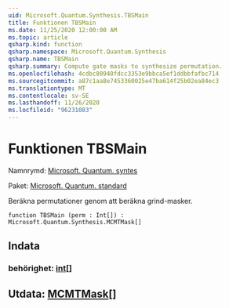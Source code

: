 ```yaml
---
uid: Microsoft.Quantum.Synthesis.TBSMain
title: Funktionen TBSMain
ms.date: 11/25/2020 12:00:00 AM
ms.topic: article
qsharp.kind: function
qsharp.namespace: Microsoft.Quantum.Synthesis
qsharp.name: TBSMain
qsharp.summary: Compute gate masks to synthesize permutation.
ms.openlocfilehash: 4cdbc80940fdcc3353e9bbca5ef1ddbbfafbc714
ms.sourcegitcommit: a87c1aa8e7453360025e47ba614f25b02ea84ec3
ms.translationtype: MT
ms.contentlocale: sv-SE
ms.lasthandoff: 11/26/2020
ms.locfileid: "96231083"
---
```

# <a name="tbsmain-function"></a>Funktionen TBSMain

Namnrymd: [Microsoft. Quantum. syntes](xref:Microsoft.Quantum.Synthesis)

Paket: [Microsoft. Quantum. standard](https://nuget.org/packages/Microsoft.Quantum.Standard)


Beräkna permutationer genom att beräkna grind-masker.

```qsharp
function TBSMain (perm : Int[]) : Microsoft.Quantum.Synthesis.MCMTMask[]
```


## <a name="input"></a>Indata

### <a name="perm--int"></a>behörighet: [int](xref:microsoft.quantum.lang-ref.int)[]





## <a name="output--mcmtmask"></a>Utdata: [MCMTMask](xref:Microsoft.Quantum.Synthesis.MCMTMask)[]

